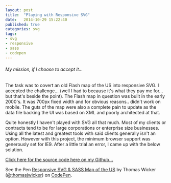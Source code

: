 ```yaml
---
layout: post
title:  "Playing with Responsive SVG"
date:   2014-10-29 15:22:40
published: true
categories: svg
tags:
- svg
- responsive
- sass
- codepen
---
```


###### My mission, if I choose to accept it...
The task was to covert an old Flash map of the US into responsive SVG. I accepted the challenge... (well I had to because it's what they pay me for... but that's beside the point). The Flash map in question was built in the early 2000's. It was 700px fixed width and for obvious reasons.. didn't work on mobile. The guts of the map were also a complete pain to update as the data file backing the UI was based on XML and poorly architected at that.  

Quite honestly I haven't played with SVG all that much. Most of my clients or contracts tend to be for large corporations or enterprise size businesses. Using all the latest and greatest tools with said clients generally isn't an option. However with this project, the minimum browser support was generously set for IE9. After a little trial an error, I came up with the below solution. 

[Click here for the source code here on my Github... ](https://github.com/thomaswicker/jMap/ "Github LInk")

<p class="codepen-demo" data-theme-id="3524" data-slug-hash="cibur" data-default-tab="result" data-user="thomasjwicker" class='codepen'>See the Pen <a href='http://codepen.io/thomasjwicker/pen/cibur/'>Responsive SVG & SASS Map of the US</a> by Thomas Wicker (<a href='http://codepen.io/thomasjwicker'>@thomasjwicker</a>) on <a href='http://codepen.io'>CodePen</a>.</p>
<script async src="//codepen.io/assets/embed/ei.js"></script>

